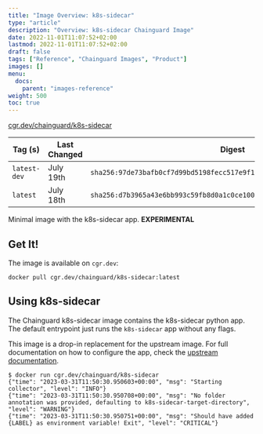 ```yaml
---
title: "Image Overview: k8s-sidecar"
type: "article"
description: "Overview: k8s-sidecar Chainguard Image"
date: 2022-11-01T11:07:52+02:00
lastmod: 2022-11-01T11:07:52+02:00
draft: false
tags: ["Reference", "Chainguard Images", "Product"]
images: []
menu:
  docs:
    parent: "images-reference"
weight: 500
toc: true
---
```


[cgr.dev/chainguard/k8s-sidecar](https://github.com/chainguard-images/images/tree/main/images/k8s-sidecar)

| Tag (s)       | Last Changed | Digest                                                                    |
|---------------|--------------|---------------------------------------------------------------------------|
|  `latest-dev` | July 19th    | `sha256:97de73bafb0cf7d99bd5198fecc517e9f1baa2cc5241587eaa64da125bf937b5` |
|  `latest`     | July 18th    | `sha256:d7b3965a43e6bb993c59fb8d0a1c0ce100f674f84bb790503e15248a8e7ec0fe` |



Minimal image with the k8s-sidecar app. **EXPERIMENTAL**

## Get It!

The image is available on `cgr.dev`:

```
docker pull cgr.dev/chainguard/k8s-sidecar:latest
```

## Using k8s-sidecar

The Chainguard k8s-sidecar image contains the k8s-sidecar python app.
The default entrypoint just runs the `k8s-sidecar` app without any flags.

This image is a drop-in replacement for the upstream image.
For full documentation on how to configure the app, check the [upstream documentation](https://github.com/kiwigrid/k8s-sidecar).

```shell
$ docker run cgr.dev/chainguard/k8s-sidecar
{"time": "2023-03-31T11:50:30.950603+00:00", "msg": "Starting collector", "level": "INFO"}
{"time": "2023-03-31T11:50:30.950708+00:00", "msg": "No folder annotation was provided, defaulting to k8s-sidecar-target-directory", "level": "WARNING"}
{"time": "2023-03-31T11:50:30.950751+00:00", "msg": "Should have added {LABEL} as environment variable! Exit", "level": "CRITICAL"}
```

